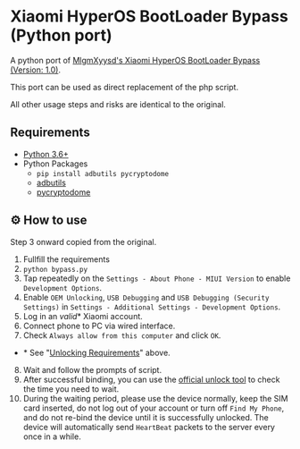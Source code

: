 # Xiaomi HyperOS BootLoader Bypass (Python port)

A python port of [MlgmXyysd's Xiaomi HyperOS BootLoader Bypass (Version: 1.0)](https://github.com/MlgmXyysd/Xiaomi-HyperOS-BootLoader-Bypass).

This port can be used as direct replacement of the php script. 

All other usage steps and risks are identical to the original.

## Requirements

- [Python 3.6+](https://www.python.org/downloads/)
- Python Packages
  -  ``pip install adbutils pycryptodome``
  - [adbutils](https://github.com/openatx/adbutils/)
  - [pycryptodome](https://www.pycryptodome.org/)


## ⚙️ How to use

Step 3 onward copied from the original.

1. Fullfill the requirements
2. ``python bypass.py``
3. Tap repeatedly on the `Settings - About Phone - MIUI Version` to enable `Development Options`.
4. Enable `OEM Unlocking`, `USB Debugging` and `USB Debugging (Security Settings)` in `Settings - Additional Settings - Development Options`.
5. Log in an _valid_\* Xiaomi account.
6. Connect phone to PC via wired interface.
7. Check `Always allow from this computer` and click `OK`.

- \* See "[Unlocking Requirements](https://github.com/MlgmXyysd/Xiaomi-HyperOS-BootLoader-Bypass/tree/master/docs#%EF%B8%8F-how-to-use)" above.

8. Wait and follow the prompts of script.
9. After successful binding, you can use the [official unlock tool](https://en.miui.com/unlock/index.html) to check the time you need to wait.
10. During the waiting period, please use the device normally, keep the SIM card inserted, do not log out of your account or turn off `Find My Phone`, and do not re-bind the device until it is successfully unlocked. The device will automatically send `HeartBeat` packets to the server every once in a while.

